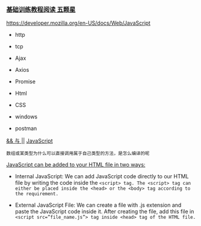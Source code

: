 ### [基础训练教程阅读 五颗星](https://developer.mozilla.org/en-US/docs/Learn/JavaScript)
https://developer.mozilla.org/en-US/docs/Web/JavaScript

- http
- tcp
- Ajax
- Axios
- Promise

- Html
- CSS
- windows

- postman


[&& 与 ||](https://zhidao.baidu.com/question/118995252.html)
[JavaScript](https://developer.mozilla.org/zh-CN/docs/Learn/JavaScript)

`数组或某类型为什么可以直接调用属于自己类型的方法，是怎么编译的呢`


[JavaScript can be added to your HTML file in two ways:](https://www.geeksforgeeks.org/javascript/?ref=lbp)

- Internal JavaScript: We can add JavaScript code directly to our HTML file by writing the code inside the `<script> tag. The <script> tag can either be placed inside the <head> or the <body> tag according to the requirement.`

- External JavaScript File: We can create a file with .js extension and paste the JavaScript code inside it. After creating the file, add this file in `<script src=”file_name.js”> tag inside <head> tag of the HTML file.`